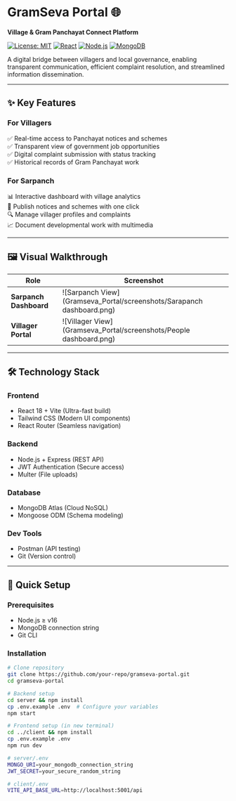 # GramSeva Portal 🌐  
**Village & Gram Panchayat Connect Platform**  

[![License: MIT](https://img.shields.io/badge/License-MIT-green.svg)](https://opensource.org/licenses/MIT) 
[![React](https://img.shields.io/badge/React-18.2-blue)](https://react.dev/) 
[![Node.js](https://img.shields.io/badge/Node.js-20+-brightgreen)](https://nodejs.org/) 
[![MongoDB](https://img.shields.io/badge/MongoDB-7.0-success)](https://www.mongodb.com/)  

A digital bridge between villagers and local governance, enabling transparent communication, efficient complaint resolution, and streamlined information dissemination.

---

## ✨ Key Features  

### **For Villagers**  
✅ Real-time access to Panchayat notices and schemes  
✅ Transparent view of government job opportunities  
✅ Digital complaint submission with status tracking  
✅ Historical records of Gram Panchayat work  

### **For Sarpanch**  
📊 Interactive dashboard with village analytics  
📢 Publish notices and schemes with one click  
🔍 Manage villager profiles and complaints  
📈 Document developmental work with multimedia  

---

## 🖼️ Visual Walkthrough  

| Role | Screenshot |  
|------|-----------|  
| **Sarpanch Dashboard** | ![Sarpanch View](Gramseva_Portal/screenshots/Sarapanch dashboard.png) |  
| **Villager Portal** | ![Villager View](Gramseva_Portal/screenshots/People dashboard.png) |  


---

## 🛠️ Technology Stack  

### **Frontend**  
- React 18 + Vite (Ultra-fast build)  
- Tailwind CSS (Modern UI components)  
- React Router (Seamless navigation)  

### **Backend**  
- Node.js + Express (REST API)  
- JWT Authentication (Secure access)  
- Multer (File uploads)  

### **Database**  
- MongoDB Atlas (Cloud NoSQL)  
- Mongoose ODM (Schema modeling)  

### **Dev Tools**  
- Postman (API testing)  
- Git (Version control)  

---

## 🚀 Quick Setup  

### **Prerequisites**  
- Node.js ≥ v16  
- MongoDB connection string  
- Git CLI  

### **Installation**  
```bash
# Clone repository
git clone https://github.com/your-repo/gramseva-portal.git
cd gramseva-portal

# Backend setup
cd server && npm install
cp .env.example .env  # Configure your variables
npm start

# Frontend setup (in new terminal)
cd ../client && npm install
cp .env.example .env
npm run dev

# server/.env
MONGO_URI=your_mongodb_connection_string
JWT_SECRET=your_secure_random_string

# client/.env
VITE_API_BASE_URL=http://localhost:5001/api

